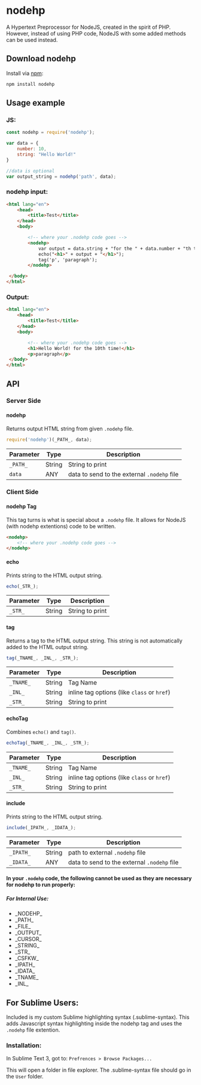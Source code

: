 # nodehp
A Hypertext Preprocessor for NodeJS, created in the spirit of PHP. However, instead of using PHP code, NodeJS with some added methods can be used instead.

## Download nodehp
Install via [npm](https://www.npmjs.com):

```bash
npm install nodehp
```

## Usage example

### JS:
```js
const nodehp = require('nodehp');

var data = {
	number: 10,
	string: "Hello World!"
}

//data is optional
var output_string = nodehp('path', data);
```

### nodehp input:
```HTML
<html lang="en">
    <head>
        <title>Test</title>
    </head>
    <body>

    	<!-- where your .nodehp code goes -->
        <nodehp>
        	var output = data.string + "for the " + data.number + "th time!";
            echo("<h1>" + output + "</h1>");
            tag('p', 'paragraph');
        </nodehp>

 </body>
</html>
```

### Output:
```HTML
<html lang="en">
    <head>
        <title>Test</title>
    </head>
    <body>

        <!-- where your .nodehp code goes -->
        <h1>Hello World! for the 10th time!</h1>
        <p>paragraph</p>
 </body>
</html>
```



## API

### Server Side

#### nodehp
Returns output HTML string from given `.nodehp` file.
```js
require('nodehp')(_PATH_, data);
```
| Parameter | Type   | Description                                 |
|-----------|--------|---------------------------------------------|
| `_PATH_`  | String |  String to print                            |
| `data`    | ANY    | data to send to the external `.nodehp` file |



### Client Side


#### nodehp Tag
This tag turns is what is special about a `.nodehp` file. It allows for NodeJS (with nodehp extentions) code to be written.
```html
<nodehp>
    <!-- where your .nodehp code goes -->
</nodehp>
```

#### echo
Prints string to the HTML output string.
```js
echo(_STR_);
```
| Parameter | Type   | Description      |
|-----------|--------|------------------|
| `_STR_`   | String |  String to print |


#### tag
Returns a tag to the HTML output string. This string is not automatically added to the HTML output string.
```js
tag(_TNAME_, _INL_, _STR_);
```
| Parameter | Type   | Description                                  |
|-----------|--------|----------------------------------------------|
| `_TNAME_` | String |  Tag Name                                    |
| `_INL_`   | String |  inline tag options (like `class` or `href`) |
| `_STR_`   | String |  String to print                             |


#### echoTag
Combines `echo()` and `tag()`.
```js
echoTag(_TNAME_, _INL_, _STR_);
```
| Parameter | Type   | Description                                  |
|-----------|--------|----------------------------------------------|
| `_TNAME_` | String |  Tag Name                                    |
| `_INL_`   | String |  inline tag options (like `class` or `href`) |
| `_STR_`   | String |  String to print                             |


#### include
Prints string to the HTML output string.
```js
include(_IPATH_, _IDATA_);
```
| Parameter | Type   | Description                                 |
|-----------|--------|---------------------------------------------|
| `_IPATH_` | String |  path to external `.nodehp` file            |
| `_IDATA_` | ANY    | data to send to the external `.nodehp` file |






#### In your `.nodehp` code, the following cannot be used as they are necessary for nodehp to run properly:

##### For Internal Use:
- \_NODEHP_
- \_PATH_
- \_FILE_
- \_OUTPUT_
- \_CURSOR_
- \_STRING_
- \_STR_
- \_CSFKW_
- \_IPATH_
- \_IDATA_
- \_TNAME_
- \_INL_




## For Sublime Users:
Included is my custom Sublime highlighting syntax (.sublime-syntax). This adds Javascript syntax highlighting inside the nodehp tag and uses the ```.nodehp``` file extention.

### Installation:
In Sublime Text 3, got to:
	```Prefrences > Browse Packages...```

This will open a folder in file explorer. The .sublime-syntax file should go in the ```User``` folder.